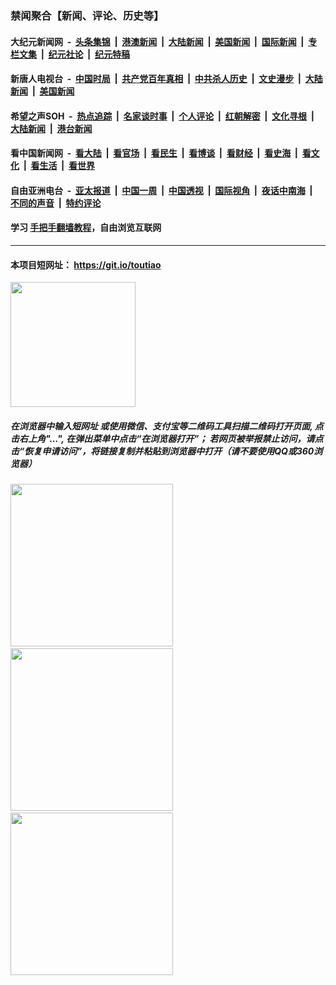 ### 禁闻聚合【新闻、评论、历史等】

#### 大纪元新闻网 &nbsp;-&nbsp; [头条集锦](indexes/E头条集锦.md?t=02040933) &nbsp;|&nbsp; [港澳新闻](indexes/E港澳新闻.md?t=02040933)  &nbsp;|&nbsp; [大陆新闻](indexes/E大陆新闻.md?t=02040933) &nbsp;|&nbsp; [美国新闻](indexes/E美国新闻.md?t=02040933) &nbsp;|&nbsp; [国际新闻](indexes/E国际新闻.md?t=02040933) &nbsp;|&nbsp; [专栏文集](indexes/E专栏文集.md?t=02040933) &nbsp;|&nbsp; [纪元社论](indexes/E纪元社论.md?t=02040933) &nbsp;|&nbsp; [纪元特稿](indexes/E纪元特稿.md?t=02040933) 

#### 新唐人电视台 &nbsp;-&nbsp; [中国时局](indexes/N中国时局.md?t=02040933) &nbsp;|&nbsp; [共产党百年真相](indexes/N共产党百年真相.md?t=02040933) &nbsp;|&nbsp; [中共杀人历史](indexes/N中共杀人历史.md?t=02040933) &nbsp;|&nbsp; [文史漫步](indexes/N文史漫步.md?t=02040933) &nbsp;|&nbsp; [大陆新闻](indexes/N大陆新闻.md?t=02040933) &nbsp;|&nbsp; [美国新闻](indexes/N美国新闻.md?t=02040933)

#### 希望之声SOH &nbsp;-&nbsp; [热点追踪](indexes/H热点追踪.md?t=02040933) &nbsp;|&nbsp; [名家谈时事](indexes/H名家谈时事.md?t=02040933) &nbsp;|&nbsp; [个人评论](indexes/H个人评论.md?t=02040933)  &nbsp;|&nbsp; [红朝解密](indexes/H红朝解密.md?t=02040933) &nbsp;|&nbsp; [文化寻根](indexes/H文化寻根.md?t=02040933) &nbsp;|&nbsp; [大陆新闻](indexes/H大陆新闻.md?t=02040933) &nbsp;|&nbsp; [港台新闻](indexes/H港台新闻.md?t=02040933)

#### 看中国新闻网 &nbsp;-&nbsp; [看大陆](indexes/S看大陆.md?t=02040933) &nbsp;|&nbsp; [看官场](indexes/S看官场.md?t=02040933) &nbsp;|&nbsp; [看民生](indexes/S看民生.md?t=02040933)  &nbsp;|&nbsp; [看博谈](indexes/S看博谈.md?t=02040933) &nbsp;|&nbsp; [看财经](indexes/S看财经.md?t=02040933) &nbsp;|&nbsp; [看史海](indexes/S看史海.md?t=02040933) &nbsp;|&nbsp; [看文化](indexes/S看文化.md?t=02040933) &nbsp;|&nbsp; [看生活](indexes/S看生活.md?t=02040933) &nbsp;|&nbsp; [看世界](indexes/S看世界.md?t=02040933)

#### 自由亚洲电台 &nbsp;-&nbsp; [亚太报道](indexes/R亚太报道.md?t=02040933) &nbsp;|&nbsp; [中国一周](indexes/R中国一周.md?t=02040933) &nbsp;|&nbsp; [中国透视](indexes/R中国透视.md?t=02040933)  &nbsp;|&nbsp; [国际视角](indexes/R国际视角.md?t=02040933) &nbsp;|&nbsp; [夜话中南海](indexes/R夜话中南海.md?t=02040933) &nbsp;|&nbsp; [不同的声音](indexes/R不同的声音.md?t=02040933) &nbsp;|&nbsp; [特约评论](indexes/R特约评论.md?t=02040933)

#### 学习 [手把手翻墙教程](https://github.com/gfw-breaker/guides/wiki)，自由浏览互联网

----

#### 本项目短网址： https://git.io/toutiao
<img src="https://raw.githubusercontent.com/gfw-breaker/banned-news/master/scripts/img/qr.png" width="200px"/>  

##### 在浏览器中输入短网址 或使用微信、支付宝等二维码工具扫描二维码打开页面, 点击右上角"...", 在弹出菜单中点击“在浏览器打开”； 若网页被举报禁止访问，请点击“恢复申请访问”，将链接复制并粘贴到浏览器中打开（请不要使用QQ或360浏览器）

<img src="https://raw.githubusercontent.com/gfw-breaker/banned-news/master/scripts/img/1.png" width="260px"/> &nbsp; <img src="https://raw.githubusercontent.com/gfw-breaker/banned-news/master/scripts/img/2.png" width="260px"/> &nbsp; <img src="https://raw.githubusercontent.com/gfw-breaker/banned-news/master/scripts/img/3.png" width="260px"/>

